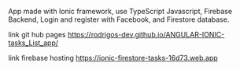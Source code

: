 App made with Ionic framework, use TypeScript  Javascript, Firebase Backend, Login and register  with Facebook, and Firestore database.

link git hub pages   https://rodrigos-dev.github.io/ANGULAR-IONIC-tasks_List_app/  

link firebase hosting  https://ionic-firestore-tasks-16d73.web.app
